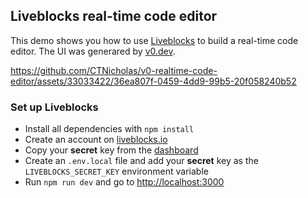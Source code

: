 ## Liveblocks real-time code editor

This demo shows you how to use [Liveblocks](https://liveblocks.io/) to build a real-time code editor. The UI was generared by [v0.dev](https://v0.dev).

https://github.com/CTNicholas/v0-realtime-code-editor/assets/33033422/36ea807f-0459-4dd9-99b5-20f058240b52

### Set up Liveblocks

- Install all dependencies with `npm install`
- Create an account on [liveblocks.io](https://liveblocks.io/dashboard)
- Copy your **secret** key from the [dashboard](https://liveblocks.io/dashboard/apikeys)
- Create an `.env.local` file and add your **secret** key as the `LIVEBLOCKS_SECRET_KEY` environment variable
- Run `npm run dev` and go to [http://localhost:3000](http://localhost:3000)
